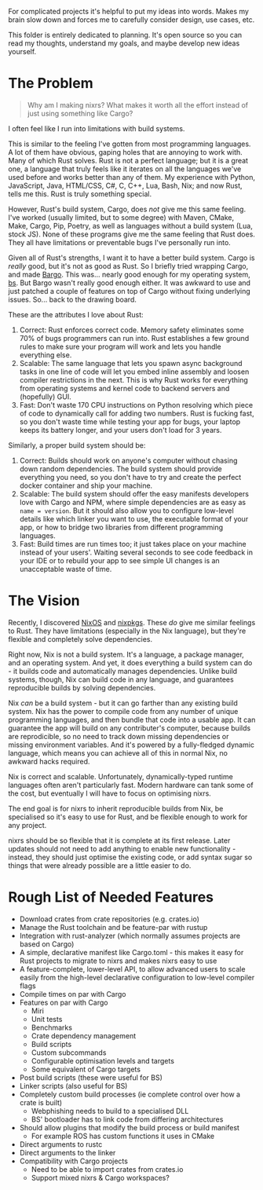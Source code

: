 For complicated projects it's helpful to put my ideas into words. Makes my brain slow down and forces me to carefully consider design, use cases, etc.

This folder is entirely dedicated to planning. It's open source so you can read my thoughts, understand my goals, and maybe develop new ideas yourself.


# The Problem

> Why am I making nixrs? What makes it worth all the effort instead of just using something like Cargo?

I often feel like I run into limitations with build systems.

This is similar to the feeling I've gotten from most programming languages. A lot of them have obvious, gaping holes that are annoying to work with. Many of which Rust solves. Rust is not a perfect language; but it is a great one, a language that truly feels like it iterates on all the languages we've used before and works better than any of them. My experience with Python, JavaScript, Java, HTML/CSS, C#, C, C++, Lua, Bash, Nix; and now Rust, tells me this. Rust is truly something special.

However, Rust's build system, Cargo, does *not* give me this same feeling. I've worked (usually limited, but to some degree) with Maven, CMake, Make, Cargo, Pip, Poetry, as well as languages without a build system (Lua, stock JS). None of these programs give me the same feeling that Rust does. They all have limitations or preventable bugs I've personally run into.

Given all of Rust's strengths, I want it to have a better build system. Cargo is *really* good, but it's not as good as Rust. So I briefly tried wrapping Cargo, and made [Bargo](https://github.com/bright-shard/bargo). This was... nearly good enough for my operating system, [bs](https://github.com/bright-shard/bs). But Bargo wasn't really good enough either. It was awkward to use and just patched a couple of features on top of Cargo without fixing underlying issues. So... back to the drawing board.

These are the attributes I love about Rust:
1. Correct: Rust enforces correct code. Memory safety eliminates some 70% of bugs programmers can run into. Rust establishes a few ground rules to make sure your program will work and lets you handle everything else.
2. Scalable: The same language that lets you spawn async background tasks in one line of code will let you embed inline assembly and loosen compiler restrictions in the next. This is why Rust works for everything from operating systems and kernel code to backend servers and (hopefully) GUI.
3. Fast: Don't waste 170 CPU instructions on Python resolving which piece of code to dynamically call for adding two numbers. Rust is fucking fast, so you don't waste time while testing your app for bugs, your laptop keeps its battery longer, and your users don't load for 3 years.

Similarly, a proper build system should be:
1. Correct: Builds should work on anyone's computer without chasing down random dependencies. The build system should provide everything you need, so you don't have to try and create the perfect docker container and ship your machine.
2. Scalable: The build system should offer the easy manifests developers love with Cargo and NPM, where simple dependencies are as easy as `name = version`. But it should also allow you to configure low-level details like which linker you want to use, the executable format of your app, or how to bridge two libraries from different programming languages.
3. Fast: Build times are run times too; it just takes place on your machine instead of your users'. Waiting several seconds to see code feedback in your IDE or to rebuild your app to see simple UI changes is an unacceptable waste of time.


# The Vision

Recently, I discovered [NixOS](https://nixos.org) and [nixpkgs](https://github.com/NixOS/nixpkgs). These *do* give me similar feelings to Rust. They have limitations (especially in the Nix language), but they're flexible and completely solve dependencies.

Right now, Nix is not a build system. It's a language, a package manager, and an operating system. And yet, it does everything a build system can do - it builds code and automatically manages dependencies. Unlike build systems, though, Nix can build code in any language, and guarantees reproducible builds by solving dependencies.

Nix *can* be a build system - but it can go farther than any existing build system. Nix has the power to compile code from any number of unique programming languages, and then bundle that code into a usable app. It can guarantee the app will build on any contributer's computer, because builds are reprodicible, so no need to track down missing dependencies or missing environment variables. And it's powered by a fully-fledged dynamic language, which means you can achieve all of this in normal Nix, no awkward hacks required.

Nix is correct and scalable. Unfortunately, dynamically-typed runtime languages often aren't particularly fast. Modern hardware can tank some of the cost, but eventually I will have to focus on optimising nixrs.

The end goal is for nixrs to inherit reproducible builds from Nix, be specialised so it's easy to use for Rust, and be flexible enough to work for any project.

nixrs should be so flexible that it is complete at its first release. Later updates should not need to add anything to enable new functionality - instead, they should just optimise the existing code, or add syntax sugar so things that were already possible are a little easier to do.


# Rough List of Needed Features

- Download crates from crate repositories (e.g. crates.io)
- Manage the Rust toolchain and be feature-par with rustup
- Integration with rust-analyzer (which normally assumes projects are based on Cargo)
- A simple, declarative manifest like Cargo.toml - this makes it easy for Rust projects to migrate to nixrs and makes nixrs easy to use
- A feature-complete, lower-level API, to allow advanced users to scale easily from the high-level declarative configuration to low-level compiler flags
- Compile times on par with Cargo
- Features on par with Cargo
	- Miri
	- Unit tests
	- Benchmarks
	- Crate dependency management
	- Build scripts
	- Custom subcommands
	- Configurable optimisation levels and targets
	- Some equivalent of Cargo targets
- Post build scripts (these were useful for BS)
- Linker scripts (also useful for BS)
- Completely custom build processes (ie complete control over how a crate is built)
	- Webphishing needs to build to a specialised DLL
	- BS' bootloader has to link code from differing architectures
- Should allow plugins that modify the build process or build manifest
	- For example ROS has custom functions it uses in CMake
- Direct arguments to rustc
- Direct arguments to the linker
- Compatibility with Cargo projects
	- Need to be able to import crates from crates.io
	- Support mixed nixrs & Cargo workspaces?
